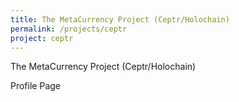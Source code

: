 ```yaml
---
title: The MetaCurrency Project (Ceptr/Holochain)
permalink: /projects/ceptr
project: ceptr
---
```


The MetaCurrency Project (Ceptr/Holochain)

Profile Page
